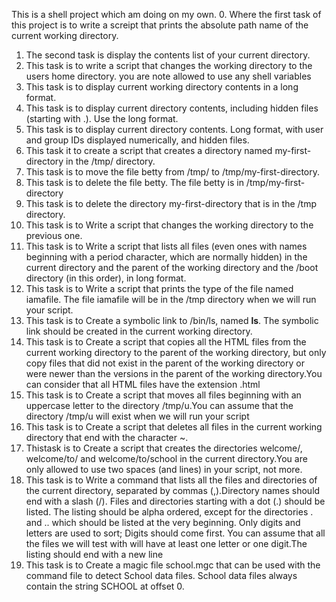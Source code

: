 This is a shell project which am doing on my own.
0. Where the first task of this project is to write a screipt that prints the absolute path name of the current working directory.
1. The second task is display the contents list of your current directory.
2. This task is to write a script that changes the working directory to the users home directory. you are note allowed to use any shell variables
3. This task is to display current working directory contents in a long format.
4. This task is to display current directory contents, including hidden files (starting with .). Use the long format.
5. This task is to display current directory contents. Long format, with user and group IDs displayed numerically, and hidden files.
6. This task it to create a script that creates a directory named my-first-directory in the /tmp/ directory.
7. This task is to move the file betty from /tmp/ to /tmp/my-first-directory. 
8. This task is to delete the file betty. The file betty is in /tmp/my-first-directory
9. This task is to delete the directory my-first-directory that is in the /tmp directory.
10. This task is to Write a script that changes the working directory to the previous one.
11. This task is to Write a script that lists all files (even ones with names beginning with a period character, which are normally hidden) in the current directory and the parent of the working directory and the /boot directory (in this order), in long format.
12. This task is to Write a script that prints the type of the file named iamafile. The file iamafile will be in the /tmp directory when we will run your script.
13. This task is to Create a symbolic link to /bin/ls, named __ls__. The symbolic link should be created in the current working directory.
14. This task is to Create a script that copies all the HTML files from the current working directory to the parent of the working directory, but only copy files that did not exist in the parent of the working directory or were newer than the versions in the parent of the working directory.You can consider that all HTML files have the extension .html
100. This task is to Create a script that moves all files beginning with an uppercase letter to the directory /tmp/u.You can assume that the directory /tmp/u will exist when we will run your script
101. This task is to Create a script that deletes all files in the current working directory that end with the character ~.
102. Thistask is to Create a script that creates the directories welcome/, welcome/to/ and welcome/to/school in the current directory.You are only allowed to use two spaces (and lines) in your script, not more.
103. This task is to Write a command that lists all the files and directories of the current directory, separated by commas (,).Directory names should end with a slash (/). Files and directories starting with a dot (.) should be listed. The listing should be alpha ordered, except for the directories . and .. which should be listed at the very beginning. Only digits and letters are used to sort; Digits should come first. You can assume that all the files we will test with will have at least one letter or one digit.The listing should end with a new line
19. This task is to Create a magic file school.mgc that can be used with the command file to detect School data files. School data files always contain the string SCHOOL at offset 0. 
